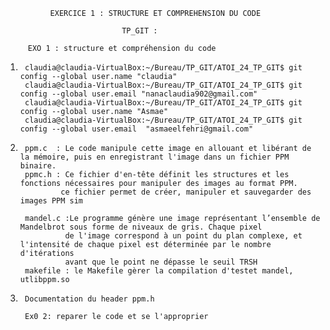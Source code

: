               EXERCICE 1 : STRUCTURE ET COMPREHENSION DU CODE

                              TP_GIT :

         EXO 1 : structure et compréhension du code

1.      claudia@claudia-VirtualBox:~/Bureau/TP_GIT/ATOI_24_TP_GIT$ git config --global user.name "claudia"
        claudia@claudia-VirtualBox:~/Bureau/TP_GIT/ATOI_24_TP_GIT$ git config --global user.email "nanaclaudia902@gmail.com"
        claudia@claudia-VirtualBox:~/Bureau/TP_GIT/ATOI_24_TP_GIT$ git config --global user.name "Asmae"
        claudia@claudia-VirtualBox:~/Bureau/TP_GIT/ATOI_24_TP_GIT$ git config --global user.email  "asmaeelfehri@gmail.com"

2.      ppm.c  : Le code manipule cette image en allouant et libérant de la mémoire, puis en enregistrant l'image dans un fichier PPM binaire.
        ppmc.h : Ce fichier d'en-tête définit les structures et les fonctions nécessaires pour manipuler des images au format PPM.
                ce fichier permet de créer, manipuler et sauvegarder des images PPM sim

        mandel.c :Le programme génère une image représentant l’ensemble de Mandelbrot sous forme de niveaux de gris. Chaque pixel
                 de l'image correspond à un point du plan complexe, et l'intensité de chaque pixel est déterminée par le nombre d'itérations
                 avant que le point ne dépasse le seuil TRSH
        makefile : le Makefile gèrer la compilation d'testet mandel, utlibppm.so

3.      Documentation du header ppm.h

        Ex0 2: reparer le code et se l'approprier
    
